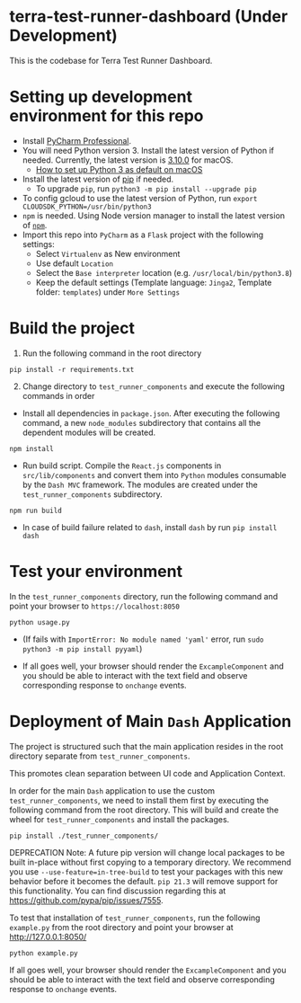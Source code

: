 # terra-test-runner-dashboard (Under Development)
This is the codebase for Terra Test Runner Dashboard.

# Setting up development environment for this repo
* Install [PyCharm Professional](https://www.jetbrains.com/pycharm/).
* You will need Python version 3. Install the latest version of Python if needed. Currently, the latest version is [3.10.0](https://www.python.org/downloads/) for macOS.
  * [How to set up Python 3 as default on macOS](https://opensource.com/article/19/5/python-3-default-mac)
* Install the latest version of [pip](https://pip.pypa.io/en/stable/installation/) if needed.
  * To upgrade `pip`, run `python3 -m pip install --upgrade pip`
* To config gcloud to use the latest version of Python, run `export CLOUDSDK_PYTHON=/usr/bin/python3`
* `npm` is needed. Using Node version manager to install the latest version of [`npm`](https://nodejs.org/en/download/).
* Import this repo into `PyCharm` as a `Flask` project with the following settings:
  * Select `Virtualenv` as New environment
  * Use default `Location`
  * Select the `Base interpreter` location (e.g. `/usr/local/bin/python3.8`)
  * Keep the default settings (Template language: `Jinga2`, Template folder: `templates`) under `More Settings`

# Build the project
1. Run the following command in the root directory
```commandline
pip install -r requirements.txt
```
2. Change directory to `test_runner_components` and execute the following commands in order
   
* Install all dependencies in `package.json`. After executing the following command, a new `node_modules` subdirectory that contains all the dependent modules will be created.
```commandline
npm install
```

* Run build script. Compile the `React.js` components in `src/lib/components` and convert them into `Python` modules consumable by the `Dash MVC` framework. The modules are created under the `test_runner_components` subdirectory.
```commandline
npm run build
```
  * In case of build failure related to `dash`, install `dash` by run `pip install dash`
# Test your environment

In the `test_runner_components` directory, run the following command and point your browser to `https://localhost:8050`

```commandline
python usage.py
```
  * (If fails with `ImportError: No module named 'yaml'` error, run `sudo python3 -m pip install pyyaml`)

  * If all goes well, your browser should render the `ExcampleComponent` and you should be able to interact with the text field and observe corresponding response to `onchange` events.

# Deployment of Main `Dash` Application

The project is structured such that the main application resides in the root directory separate from `test_runner_components`. 

This promotes clean separation between UI code and Application Context.

In order for the main `Dash` application to use the custom `test_runner_components`, we need to install them first by executing the following command from the root directory. This will build and create the wheel for `test_runner_components` and install the packages.

```commandline
pip install ./test_runner_components/
```

DEPRECATION Note: A future pip version will change local packages to be built in-place without first copying to a temporary directory. We recommend you use `--use-feature=in-tree-build` to test your packages with this new behavior before it becomes the default. 
`pip 21.3` will remove support for this functionality. You can find discussion regarding this at https://github.com/pypa/pip/issues/7555.

To test that installation of `test_runner_components`, run the following `example.py` from the root directory and point your browser at http://127.0.0.1:8050/

```commandline
python example.py
```

If all goes well, your browser should render the `ExcampleComponent` and you should be able to interact with the text field and observe corresponding response to `onchange` events.
